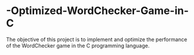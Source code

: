 # -Optimized-WordChecker-Game-in-C
The objective of this project is to implement and optimize the performance of the WordChecker game in the C programming language.
